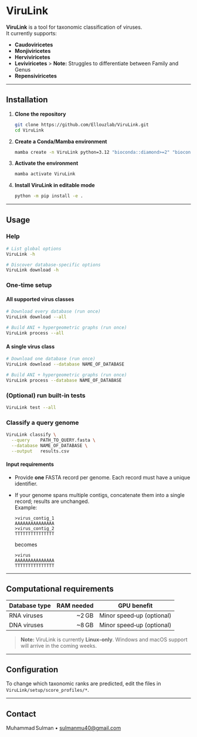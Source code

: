 # ViruLink

**ViruLink** is a tool for taxonomic classification of viruses.  
It currently supports:

- **Caudoviricetes**  
- **Monjiviricetes**  
- **Herviviricetes**
- **Leviviricetes** > **Note:** Struggles to differentiate between Family and Genus
- **Repensiviricetes**

---

## Installation

1. **Clone the repository**

   ```bash
   git clone https://github.com/Ellouzlab/ViruLink.git
   cd ViruLink
   ```

2. **Create a Conda/Mamba environment**

   ```bash
   mamba create -n ViruLink python=3.12 "bioconda::diamond>=2" "bioconda::skani=0.2.2"
   ```

3. **Activate the environment**

   ```bash
   mamba activate ViruLink
   ```

4. **Install ViruLink in editable mode**

   ```bash
   python -m pip install -e .
   ```

---

## Usage

### Help

```bash
# List global options
ViruLink -h

# Discover database‑specific options
ViruLink download -h
```

### One‑time setup

#### All supported virus classes

```bash
# Download every database (run once)
ViruLink download --all

# Build ANI + hypergeometric graphs (run once)
ViruLink process --all
```

#### A single virus class

```bash
# Download one database (run once)
ViruLink download --database NAME_OF_DATABASE

# Build ANI + hypergeometric graphs (run once)
ViruLink process --database NAME_OF_DATABASE
```

### (Optional) run built‑in tests

```bash
ViruLink test --all
```

### Classify a query genome

```bash
ViruLink classify \
  --query    PATH_TO_QUERY.fasta \
  --database NAME_OF_DATABASE \
  --output   results.csv
```

#### Input requirements

- Provide **one** FASTA record per genome. Each record must have a unique identifier.  
- If your genome spans multiple contigs, concatenate them into a single record; results are unchanged.  
  Example:

  ```fasta
  >virus_contig_1
  AAAAAAAAAAAAAAA
  >virus_contig_2
  TTTTTTTTTTTTTTT
  ```

  becomes

  ```fasta
  >virus
  AAAAAAAAAAAAAAA
  TTTTTTTTTTTTTTT
  ```

---

## Computational requirements

| Database type | RAM needed | GPU benefit |
|---------------|-----------:|-------------|
| RNA viruses   | ~2 GB      | Minor speed‑up (optional) |
| DNA viruses   | ~8 GB      | Minor speed‑up (optional) |

> **Note:** ViruLink is currently **Linux‑only**. Windows and macOS support will arrive in the coming weeks.

---

## Configuration

To change which taxonomic ranks are predicted, edit the files in  
`ViruLink/setup/score_profiles/*`.

---

## Contact

Muhammad Sulman • <sulmanmu40@gmail.com>
